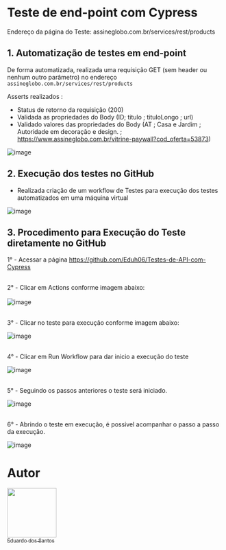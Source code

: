 # Teste de end-point com Cypress

Endereço da página do Teste: assineglobo.com.br/services/rest/products

## 1. Automatização de testes em end-point
De forma automatizada, realizada uma requisição GET (sem header ou nenhum outro parâmetro) no endereço `assineglobo.com.br/services/rest/products` 

Asserts realizados :
  
- Status de retorno da requisição (200)
- Validada as propriedades do Body (ID; titulo ; tituloLongo ; url)
- Validado valores das propriedades do Body (AT ; Casa e Jardim ; Autoridade em decoração e design. ; https://www.assineglobo.com.br/vitrine-paywall?cod_oferta=53873)

![image](https://user-images.githubusercontent.com/37030387/227069916-45f3525d-ee84-4c55-9984-17ad1f5cb4a8.png)



## 2. Execução dos testes no GitHub


- Realizada criação de um workflow de Testes para execução dos testes automatizados em uma máquina virtual


![image](https://user-images.githubusercontent.com/37030387/227077743-3231259a-3774-49ce-a278-3c71782a3632.png)


## 3. Procedimento para Execução do Teste diretamente no GitHub

1° - Acessar a página https://github.com/Eduh06/Testes-de-API-com-Cypress <br><br>

2° - Clicar em Actions conforme imagem abaixo: <br><br>
![image](https://user-images.githubusercontent.com/37030387/227379815-c2a17482-c32d-41bc-b08d-ef03d56bfd9f.png) <br><br>

3° - Clicar no teste para execução conforme imagem abaixo: <br>

![image](https://user-images.githubusercontent.com/37030387/227381413-859f8175-3ab9-49dd-87eb-05848ccc14fc.png) <br><br>


4° - Clicar em Run Workflow para dar inicio a execução do teste <br>

![image](https://user-images.githubusercontent.com/37030387/227382077-4d61b4d4-c265-445d-a408-44b1db1a42aa.png)<br><br>


5° - Seguindo os passos anteriores o teste será iniciado. <br>


![image](https://user-images.githubusercontent.com/37030387/227382432-795c20b2-c280-42f1-ad3a-cb6689742ded.png) <br><br>

6° - Abrindo o teste em execução, é possivel acompanhar o passo a passo da execução. <br>


![image](https://user-images.githubusercontent.com/37030387/227382807-9ab30bff-140c-44cf-bda0-0b6ae4759cc1.png)




# Autor

 [<img src="https://avatars.githubusercontent.com/u/37030387?s=400&u=fcf5e6893710bee598bead4310834965df74a88a&v=4" width=115><br><sub>Eduardo dos Santos</sub>](https://github.com/Eduh06)
